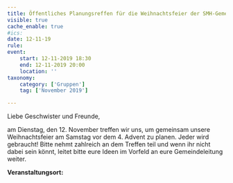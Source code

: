 ```yaml
---
title: Öffentliches Planungsreffen für die Weihnachtsfeier der SMH-Gemeinden
visible: true
cache_enable: true
#ics: 
date: 12-11-19
rule: 
event:
	start: 12-11-2019 18:30
	end: 12-11-2019 20:00
	location: ''
taxonomy:
	category: ['Gruppen']
	tag: ['November 2019']

---
```

Liebe Geschwister und Freunde,

am Dienstag, den 12. November treffen wir uns, um gemeinsam unsere Weihnachtsfeier am Samstag vor dem 4. Advent zu planen. Jeder wird gebraucht! Bitte nehmt zahlreich an dem Treffen teil und wenn ihr nicht dabei sein könnt, leitet bitte eure Ideen im Vorfeld an eure Gemeindeleitung weiter.



**Veranstaltungsort:** 

